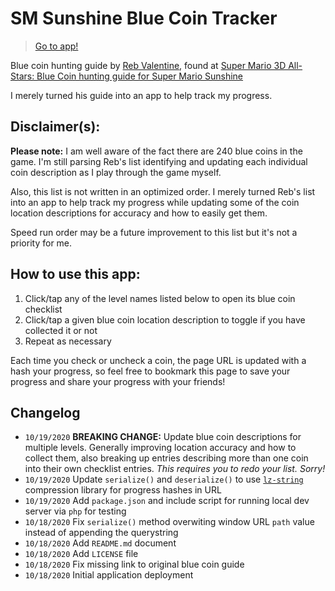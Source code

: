 
# SM Sunshine Blue Coin Tracker

> [Go to app!](https://bmcminn.github.io/sunshine-blue-coin-tracker)

Blue coin hunting guide by [Reb Valentine](https://www.imore.com/author/Reb%20Valentine), found at [Super Mario 3D All-Stars: Blue Coin hunting guide for Super Mario Sunshine](https://www.imore.com/super-mario-3d-all-stars-blue-coin-hunting-guide-super-mario-sunshine)

I merely turned his guide into an app to help track my progress.



## Disclaimer(s):

**Please note:** I am well aware of the fact there are 240 blue coins in the game. I'm still parsing Reb's list identifying and updating each individual coin description as I play through the game myself.

Also, this list is not written in an optimized order. I merely turned Reb's list into an app to help track my progress while updating some of the coin location descriptions for accuracy and how to easily get them.

Speed run order may be a future improvement to this list but it's not a priority for me.



## How to use this app:

1. Click/tap any of the level names listed below to open its blue coin checklist
1. Click/tap a given blue coin location description to toggle if you have collected it or not
1. Repeat as necessary

Each time you check or uncheck a coin, the page URL is updated with a hash your progress, so feel free to bookmark this page to save your progress and share your progress with your friends!



## Changelog

- `10/19/2020` **BREAKING CHANGE:** Update blue coin descriptions for multiple levels. Generally improving location accuracy and how to collect them, also breaking up entries describing more than one coin into their own checklist entries. *This requires you to redo your list. Sorry!*
- `10/19/2020` Update `serialize()` and `deserialize()` to use [`lz-string`](https://github.com/pieroxy/lz-string) compression library for progress hashes in URL
- `10/19/2020` Add `package.json` and include script for running local dev server via `php` for testing
- `10/18/2020` Fix `serialize()` method overwiting window URL `path` value instead of appending the querystring
- `10/18/2020` Add `README.md` document
- `10/18/2020` Add `LICENSE` file
- `10/18/2020` Fix missing link to original blue coin guide
- `10/18/2020` Initial application deployment